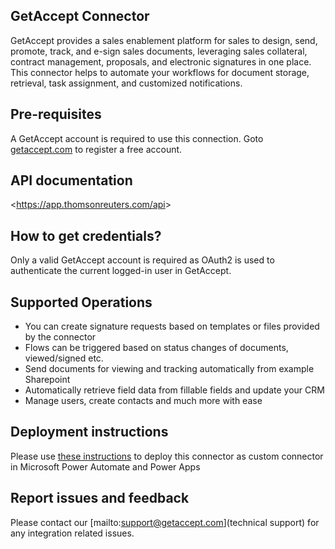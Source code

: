 ## GetAccept Connector
GetAccept provides a sales enablement platform for sales to design, send, promote, track, and e-sign sales documents, leveraging sales collateral, contract management, proposals, and electronic signatures in one place.
This connector helps to automate your workflows for document storage, retrieval, task assignment, and customized notifications.

## Pre-requisites

A GetAccept account is required to use this connection.
Goto [getaccept.com](https://www.getaccept.com) to register a free account.

## API documentation
<<https://app.thomsonreuters.com/api>> 

## How to get credentials?

Only a valid GetAccept account is required as OAuth2 is used to authenticate the current logged-in user in GetAccept.

## Supported Operations
- You can create signature requests based on templates or files provided by the connector
- Flows can be triggered based on status changes of documents, viewed/signed etc.
- Send documents for viewing and tracking automatically from example Sharepoint
- Automatically retrieve field data from fillable fields and update your CRM
- Manage users, create contacts and much more with ease

## Deployment instructions
Please use [these instructions](https://github.com/getaccept/openapi#creating-microsoft-custom-connector) to deploy this connector as custom connector in Microsoft Power Automate and Power Apps


## Report issues and feedback
Please contact our [mailto:support@getaccept.com](technical support) for any integration related issues.